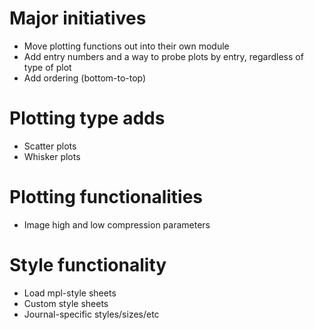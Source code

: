 # Major initiatives
* Move plotting functions out into their own module
* Add entry numbers and a way to probe plots by entry, regardless of type of plot
* Add ordering (bottom-to-top)

# Plotting type adds
* Scatter plots
* Whisker plots

# Plotting functionalities
* Image high and low compression parameters

# Style functionality
* Load mpl-style sheets
* Custom style sheets
* Journal-specific styles/sizes/etc
